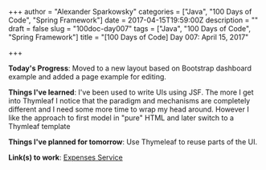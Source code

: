 +++
author = "Alexander Sparkowsky"
categories = ["Java", "100 Days of Code", "Spring Framework"]
date = 2017-04-15T19:59:00Z
description = ""
draft = false
slug = "100doc-day007"
tags = ["Java", "100 Days of Code", "Spring Framework"]
title = "[100 Days of Code] Day 007: April 15, 2017"

+++

**Today's Progress**: Moved to a new layout based on Bootstrap dashboard example and added a page example for editing.

**Things I've learned**: I've been used to write UIs using JSF. The more I get into Thymleaf I notice that the paradigm and mechanisms are completely different and I need some more time to wrap my head around. However I like the approach to first model in "pure" HTML and later switch to a Thymleaf template

**Things I've planned for tomorrow**: Use Thymeleaf to reuse parts of the UI.

**Link(s) to work**: [Expenses Service](https://github.com/roamingthings/expenses-service/commit/872a5fa414589f5ab3aa542e755b88ec77166567)


